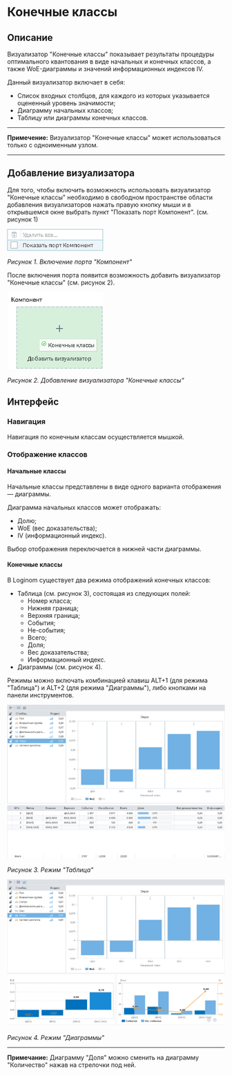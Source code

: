 # Конечные классы

## Описание

Визуализатор "Конечные классы" показывает результаты процедуры оптимального квантования в виде
начальных и конечных классов, а также WoE-диаграммы и значений информационных
индексов IV.

Данный визуализатор включает в себя:

* Список входных столбцов, для каждого из которых указывается оцененный уровень значимости;
* Диаграмму начальных классов;
* Таблицу или диаграммы конечных классов.

----

**Примечение:** Визуализатор "Конечные классы" может использоваться только с одноименным узлом.

----

## Добавление визуализатора

Для того, чтобы включить возможность использовать визуализатор "Конечные классы" необходимо в свободном пространстве области добавления визуализаторов нажать правую кнопку мыши и в открывшемся окне выбрать пункт "Показать порт Компонент". (см. рисунок 1)

![](./readme-1.png)

*Рисунок 1. Включение порта "Компонент"*

После включения порта появится возможность добавить визуализатор "Конечные классы" (см. рисунок 2).

![](./readme-2.png)

*Рисунок 2. Добавление визуализатора "Конечные классы"*

## Интерфейс

### Навигация

Навигация по конечным классам осуществляется мышкой.

### Отображение классов

#### Начальные классы

Начальные классы представлены в виде одного варианта отображения — диаграммы.

Диаграмма начальных классов может отображать:

* Долю;
* WoE (вес доказательства);
* IV (информационный индекс).

Выбор отображения переключается в нижней части диаграммы.

#### Конечные классы

В Loginom существует два режима отображений конечных классов:

* Таблица (см. рисунок 3), состоящая из следующих полей:
  * Номер класса;
  * Нижняя граница;
  * Верхняя граница;
  * События;
  * Не-события;
  * Всего;
  * Доля;
  * Вес доказательства;
  * Информационный индекс.
* Диаграммы (см. рисунок 4).

Режимы можно включать комбинацией клавиш ALT+1 (для режима "Таблица") и ALT+2 (для режима "Диаграммы"), либо кнопками на панели инструментов.

![](./readme-3.png)

*Рисунок 3. Режим "Таблица"*

![](./readme-4.png)

*Рисунок 4. Режим "Диаграммы"*

----

**Примечание:** Диаграмму "Доля" можно сменить на диаграмму "Количество" нажав на стрелочки под ней.